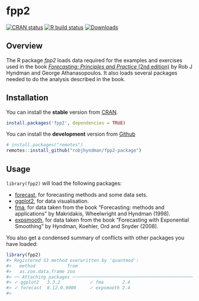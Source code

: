 
<!-- README.md is generated from README.Rmd. Please edit that file -->

# fpp2

<!-- badges: start -->

[![CRAN
status](https://www.r-pkg.org/badges/version/fpp2)](https://cran.r-project.org/package=fpp2)
[![R build
status](https://github.com/robjhyndman/fpp2-package/workflows/R-CMD-check/badge.svg)](https://github.com/robjhyndman/fpp2-package/actions)
[![Downloads](http://cranlogs.r-pkg.org/badges/fpp2)](https://cran.r-project.org/package=fpp2)
<!-- badges: end -->

## Overview

The R package *fpp2* loads data required for the examples and exercises
used in the book [*Forecasting: Principles and Practice* (2nd
edition)](https://OTexts.com/fpp2) by Rob J Hyndman and George
Athanasopoulos. It also loads several packages needed to do the analysis
described in the book.

## Installation

You can install the **stable** version from
[CRAN](https://cran.r-project.org/package=fpp2).

``` r
install.packages('fpp2', dependencies = TRUE)
```

You can install the **development** version from
[Github](https://github.com/robjhyndman/fpp2-package)

``` r
# install.packages("remotes")
remotes::install_github("robjhyndman/fpp2-package")
```

## Usage

`library(fpp2)` will load the following packages:

  - [forecast](https://pkg.robjhyndman.com/forecast), for forecasting
    methods and some data sets.
  - [ggplot2](https://ggplot2.tidyverse.org), for data visualisation.
  - [fma](https://pkg.robjhyndman.com/fma), for data taken from the book
    “Forecasting: methods and applications” by Makridakis, Wheelwright
    and Hyndman (1998).
  - [expsmooth](https://pkg.robjhyndman.com/expsmooth), for data taken
    from the book “Forecasting with Exponential Smoothing” by Hyndman,
    Koehler, Ord and Snyder (2008).

You also get a condensed summary of conflicts with other packages you
have loaded:

``` r
library(fpp2)
#> Registered S3 method overwritten by 'quantmod':
#>   method            from
#>   as.zoo.data.frame zoo
#> ── Attaching packages ──────────────────────────────────────────────────────────────────────────────────────────────────────────────────────────────────────────────────────────── fpp2 2.4 ──
#> ✓ ggplot2   3.3.2           ✓ fma       2.4        
#> ✓ forecast  8.12.0.9000     ✓ expsmooth 2.4
#> 
```
